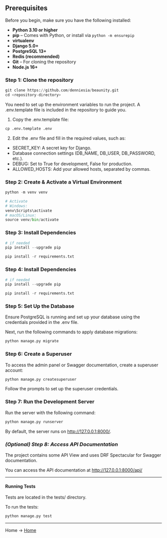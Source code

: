 ## Prerequisites

Before you begin, make sure you have the following installed:

- **Python 3.10 or higher** 
- **pip** – Comes with Python, or install via `python -m ensurepip`
- **virtualenv** 
- **Django 5.0+**
- **PostgreSQL 13+**
- **Redis (recommended)**
- **Git** – For cloning the repository
- **Node.js 16+**
  
### Step 1: Clone the repository
````python
git clone https://github.com/denniesia/beaunity.git
cd <repository-directory>
````

You need to set up the environment variables to run the project. A .env.template file is included in the repository to guide you.

1. Copy the .env.template file: 
````python
cp .env.template .env
````

2. Edit the .env file and fill in the required values, such as:
   
- SECRET_KEY: A secret key for Django.
- Database connection settings (DB_NAME, DB_USER, DB_PASSWORD, etc.).
- DEBUG: Set to True for development, False for production.
- ALLOWED_HOSTS: Add your allowed hosts, separated by commas.

  
### Step 2: Create & Activate a Virtual Environment
````python
python -m venv venv

# Activate
# Windows:
venv\Scripts\activate
# macOS/Linux:
source venv/bin/activate
````


### Step 3: Install Dependencies
````python
# if needed
pip install --upgrade pip

pip install -r requirements.txt
````

### Step 4: Install Dependencies

````python
# if needed
pip install --upgrade pip

pip install -r requirements.txt
````

### Step 5: Set Up the Database

Ensure PostgreSQL is running and set up your database using the credentials provided in the .env file.

Next, run the following commands to apply database migrations:

````python
python manage.py migrate
````

### Step 6: Create a Superuser

To access the admin panel or Swagger documentation, create a superuser account:

````python
python manage.py createsuperuser
````
Follow the prompts to set up the superuser credentials.


### Step 7: Run the Development Server

Run the server with the following command:

````python
python manage.py runserver
````

By default, the server runs on http://127.0.0.1:8000/.

### *(Optional) Step 8: Access API Documentation*

The project contains some API View and uses DRF Spectacular for Swagger documentation.

You can access the API documentation at http://127.0.0.1:8000/api/


---

#### Running Tests
Tests are located in the tests/ directory.

To run the tests:

````python
python manage.py test
````


--- 
Home -> [Home](https://github.com/denniesia/beaunity/blob/main/README.md)
